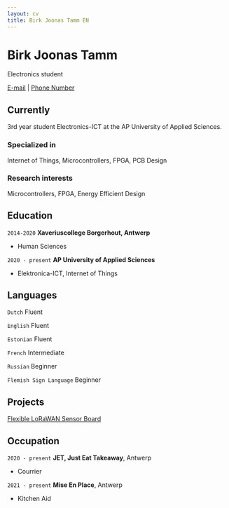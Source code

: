 ```yaml
---
layout: cv
title: Birk Joonas Tamm EN
---
```

# Birk Joonas Tamm
Electronics student

<div id="webaddress">
<a href="dacetylan@tutanota.com">E-mail</a>
  | <a href="+32 494 49 62 45">Phone Number</a>
</div>


## Currently

3rd year student Electronics-ICT at the AP University of Applied Sciences.

### Specialized in

Internet of Things, Microcontrollers, FPGA, PCB Design

### Research interests

Microcontrollers, FPGA, Energy Efficient Design


## Education

`2014-2020`
__Xaveriuscollege Borgerhout, Antwerp__

- Human Sciences

`2020 - present`
__AP University of Applied Sciences__

- Elektronica-ICT, Internet of Things

## Languages

`Dutch`
  Fluent

`English`
  Fluent

`Estonian`
  Fluent

`French`
  Intermediate

`Russian`
  Beginner

`Flemish Sign Language`
  Beginner

## Projects

<a href="https://ap-it-gh.github.io/iot-at-kist/#/">Flexible LoRaWAN Sensor Board</a>

## Occupation

`2020 - present`
__JET, Just Eat Takeaway__, Antwerp

- Courrier

`2021 - present`
__Mise En Place__, Antwerp

- Kitchen Aid

<!-- ### Footer

Last updated: October 2022 -->


